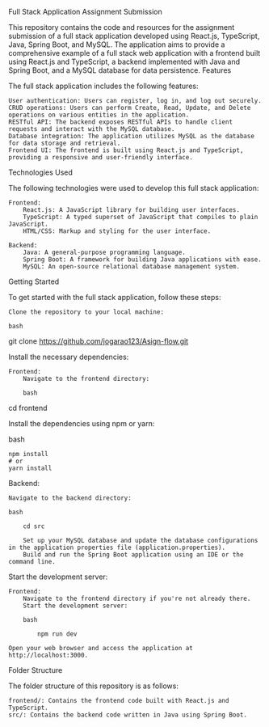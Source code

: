Full Stack Application Assignment Submission

This repository contains the code and resources for the assignment submission of a full stack application developed using React.js, TypeScript, Java, Spring Boot, and MySQL. The application aims to provide a comprehensive example of a full stack web application with a frontend built using React.js and TypeScript, a backend implemented with Java and Spring Boot, and a MySQL database for data persistence.
Features

The full stack application includes the following features:

    User authentication: Users can register, log in, and log out securely.
    CRUD operations: Users can perform Create, Read, Update, and Delete operations on various entities in the application.
    RESTful API: The backend exposes RESTful APIs to handle client requests and interact with the MySQL database.
    Database integration: The application utilizes MySQL as the database for data storage and retrieval.
    Frontend UI: The frontend is built using React.js and TypeScript, providing a responsive and user-friendly interface.

Technologies Used

The following technologies were used to develop this full stack application:

    Frontend:
        React.js: A JavaScript library for building user interfaces.
        TypeScript: A typed superset of JavaScript that compiles to plain JavaScript.
        HTML/CSS: Markup and styling for the user interface.

    Backend:
        Java: A general-purpose programming language.
        Spring Boot: A framework for building Java applications with ease.
        MySQL: An open-source relational database management system.

Getting Started

To get started with the full stack application, follow these steps:

    Clone the repository to your local machine:

    bash

git clone https://github.com/jogarao123/Asign-flow.git

Install the necessary dependencies:

    Frontend:
        Navigate to the frontend directory:

        bash

cd frontend

Install the dependencies using npm or yarn:

bash

    npm install
    # or
    yarn install

Backend:

    Navigate to the backend directory:

    bash

        cd src

        Set up your MySQL database and update the database configurations in the application properties file (application.properties).
        Build and run the Spring Boot application using an IDE or the command line.

Start the development server:

    Frontend:
        Navigate to the frontend directory if you're not already there.
        Start the development server:

        bash

            npm run dev
            
    Open your web browser and access the application at http://localhost:3000.

Folder Structure

The folder structure of this repository is as follows:

    frontend/: Contains the frontend code built with React.js and TypeScript.
    src/: Contains the backend code written in Java using Spring Boot.
    
